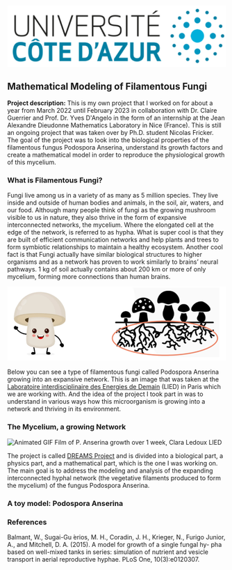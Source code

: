 <img src="../images/uca.jpg?raw=true"/>



## Mathematical Modeling of Filamentous Fungi

**Project description:** This is my own project that I worked on for about a year from March 2022 until February 2023 in collaboration with Dr. Claire Guerrier and Prof. Dr. Yves D'Angelo in the form of an internship at the Jean Alexandre Dieudonne Mathematics Laboratory in Nice (France). This is still an ongoing project that was taken over by Ph.D. student Nicolas Fricker. The goal of the project was to look into the biological properties of the filamentous fungus Podospora Anserina, understand its growth factors and create a mathematical model in order to reproduce the physiological growth of this mycelium. 

### What is Filamentous Fungi?

Fungi live among us in a variety of as many as 5 million species. They live inside and outside of human bodies and animals, in the soil, air, waters, and our food. Although many people think of fungi as the growing mushroom visible to us in nature, they also thrive in the form of expansive interconnected networks, the mycelium. Where the elongated cell at the edge of the network, is referred to as hypha. What is super cool is that they are built of efficient communication networks and help plants and trees to form symbiotic relationships to maintain a healthy ecosystem. Another cool fact is that Fungi actually have similar biological structures to higher organisms and as a network has proven to work similarly to brains’ neural pathways. 1 kg of soil actually contains about 200 km or more of only mycelium, forming more connections than human brains.

<img src="../images/fungil.png?raw=true"/>


Below you can see a type of filamentous fungi called Podospora Anserina growing into an expansive network. This is an image that was taken at the [Laboratoire interdisciplinaire des Energies de Demain](https://b2c.sdv.univ-paris-diderot.fr/) (LIED) in Paris which we are working with. And the idea of the project I took part in was to understand in various ways how this microorganism is growing into a network and thriving in its environment.

### The Mycelium, a growing Network

<img src="../images/growth.gif" alt="Animated GIF">
Film of P. Anserina growth over 1 week, Clara Ledoux LIED

The project is called [DREAMS Project](http://www.dyco.fr/index.php/DREAMS) and is divided into a biological part, a physics part, and a mathematical part, which is the one I was working on. The main goal is to address the modeling and analysis of the expanding interconnected hyphal network (the vegetative filaments produced to form the mycelium) of the fungus Podospora Anserina. 

### A toy model: Podospora Anserina

### References

Balmant, W., Sugai-Gu ́erios, M. H., Coradin, J. H., Krieger, N., Furigo Junior, A., and Mitchell, D. A. (2015). A model for growth of a single fungal hy- pha based on well-mixed tanks in series: simulation of nutrient and vesicle transport in aerial reproductive hyphae. PLoS One, 10(3):e0120307.